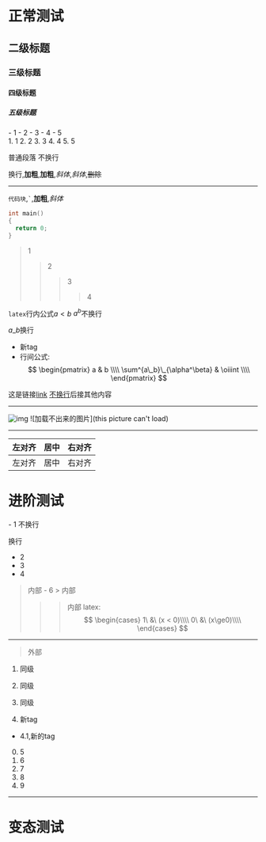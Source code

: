 # 正常测试

## 二级标题

### 三级标题

#### 四级标题

##### 五级标题

<div class="ani">
- 1
 - 2
  - 3
   - 4
    - 5
    </div>

<div class="ani">
1. 1
 2. 2
  3. 3
   4. 4
    5. 5
    </div>

普通段落
不换行

换行,**加粗**,__加粗__,*斜体*,_斜体_,~~删除~~

---

`代码块`,`` ` ``,__加粗__,_斜体_

```  cpp
int main()
{
  return 0;
}
```

> 1
>> 2
>>> 3
>>>> 4

`latex`行内公式$a < b$
$a^b$不换行

$a\_b$换行

- 新tag
 - 行间公式:
$$
\begin{pmatrix}
a & b \\\\
\sum^{a\_b}\_{\alpha^\beta} & \oiiint \\\\
\end{pmatrix}
$$

这是链接[link](rel)
[不换行](rel)后接其他内容

---

![img](img/伊鹤武士350.jpg)
![加载不出来的图片](this picture can't load)

----

| 左对齐 | 居中 | 右对齐 |
| :--  | :--: | --: |
| 左对齐 | 居中 | 右对齐 |

# 进阶测试

<div class="ani">
- 1
不换行

换行
- 2
 - 3
  - 4
   > 内部
    - 6
     > 内部
  >>> 内部
  latex: $$ \begin{cases}
  1\ &\ (x < 0)\\\\
  0\ &\ (x\ge0)\\\\
  \end{cases}
  $$
  </div>

---

> 外部
1. 同级
2. 同级

3. 同级


4. 新tag


  - 4.1,新的tag
 0. 5
 0. 6
  1. 7
  1. 8
0. 9

---

# 变态测试

<script>
// alert("markdown's inside javascript");
</script>
